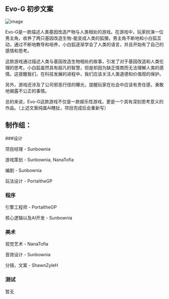 ## Evo-G 初步文案
![image](https://user-images.githubusercontent.com/117743813/213250365-6aa7f0c5-8f6d-458b-b33b-00206c13f65d.png)

Evo-G是一款描述人类基因改造产物与人类相处的游戏。在游戏中，玩家扮演一位男主角，收养了两只基因改造生物-能变成人类的狐狸。男主角不断地和小白狐互动，通过不断地教导和培养，小白狐逐渐学会了人类的语言，并且开始有了自己的感情和思考。

这款游戏通过描述人类与基因改造生物相处的故事，引发了对于基因改造和人类伦理的思考。小白狐虽然具有超凡的智慧，但是却因为缺乏情商而无法理解人类的感情。这提醒我们，在科技发展的进程中，我们应该关注人类道德和价值观的保护。

另外，游戏还涉及了公司邪恶行径的曝光，提醒玩家在社会中应该有责任感，勇敢地揭露不公正的事情。

总的来说，Evo-G这款游戏不仅是一款娱乐性游戏，更是一个具有深刻思考意义的作品。（上述文案纯属AI瞎扯，项目完成后会重新写）

## 制作组：

###设计

项目经理 - Sunbownia

游戏策划 - Sunbownia, NanaTofia

编剧 - Sunbownia

玩法设计 - PortaltheGP

### 程序

引擎工程师 - PortaltheGP

核心逻辑以及AI开发 - Sunbownia

### 美术

视觉艺术 - NanaTofia 

音效设计 - Sunbownia

分镜，文案 - ShawnZyleH

### 测试

暂无

